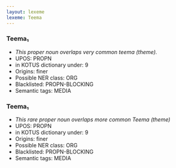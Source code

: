 ```yaml
---
layout: lexeme
lexeme: Teema
---
```


###  Teema₁

* _This proper noun overlaps  very common *teema* (theme)._
* UPOS:  PROPN
* in KOTUS dictionary under:  9
* Origins: finer 
* Possible NER class:  ORG
* Blacklisted:  PROPN-BLOCKING
* Semantic tags:  MEDIA


###  Teema₁

* _This rare proper noun overlaps more common *Teema* (theme)_
* UPOS:  PROPN
* in KOTUS dictionary under:  9
* Origins: finer 
* Possible NER class:  ORG
* Blacklisted:  PROPN-BLOCKING
* Semantic tags:  MEDIA

